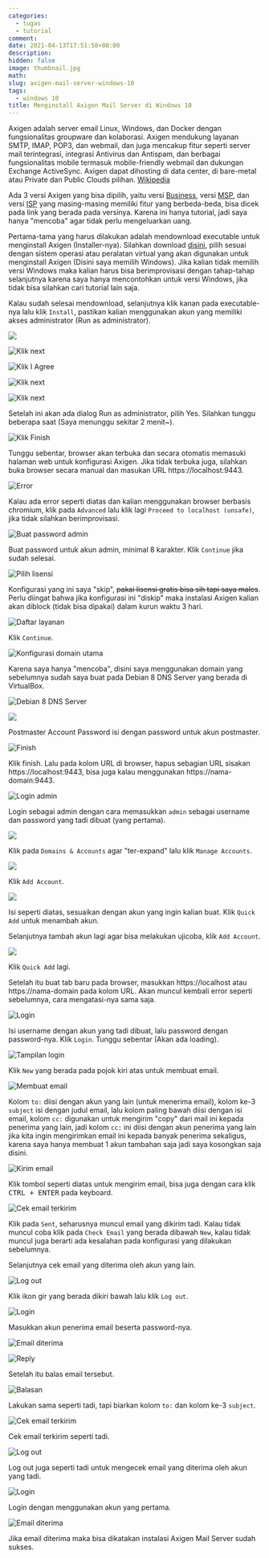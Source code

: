 ```yaml
---
categories:
  - tugas
  - tutorial
comment:
date: 2021-04-13T17:51:58+08:00
description:
hidden: false
image: thumbnail.jpg
math:
slug: axigen-mail-server-windows-10
tags:
  - windows 10
title: Menginstall Axigen Mail Server di Windows 10
---
```


Axigen adalah server email Linux, Windows, dan Docker dengan fungsionalitas groupware dan kolaborasi. Axigen mendukung layanan SMTP, IMAP, POP3, dan webmail, dan juga mencakup fitur seperti server mail terintegrasi, integrasi Antivirus dan Antispam, dan berbagai fungsionalitas mobile termasuk mobile-friendly webmail dan dukungan Exchange ActiveSync. Axigen dapat dihosting di data center, di bare-metal atau Private dan Public Clouds pilihan. [Wikipedia](https://en.wikipedia.org/wiki/Axigen)

Ada 3 versi Axigen yang bisa dipilih, yaitu versi [Business](https://www.axigen.com/mail-server/business/), versi [MSP](https://www.axigen.com/mail-server/msp/), dan versi [ISP](https://www.axigen.com/mail-server/isp/) yang masing-masing memiliki fitur yang berbeda-beda, bisa dicek pada link yang berada pada versinya. Karena ini hanya tutorial, jadi saya hanya "mencoba" agar tidak perlu mengeluarkan uang.

Pertama-tama yang harus dilakukan adalah mendownload executable untuk menginstall Axigen (Installer-nya). Silahkan download [disini](https://www.axigen.com/mail-server/download/), pilih sesuai dengan sistem operasi atau peralatan virtual yang akan digunakan untuk menginstall Axigen (Disini saya memilih Windows). Jika kalian tidak memilih versi Windows maka kalian harus bisa berimprovisasi dengan tahap-tahap selanjutnya karena saya hanya mencontohkan untuk versi Windows, jika tidak bisa silahkan cari tutorial lain saja.

Kalau sudah selesai mendownload, selanjutnya klik kanan pada executable-nya lalu klik `Install`, pastikan kalian menggunakan akun yang memiliki akses administrator (Run as administrator).

![](image001.jpg)

![Klik next](image002.jpg)

![Klik I Agree](image003.jpg)

![Klik next](image004.jpg)

![Klik next](image005.jpg)

Setelah ini akan ada dialog Run as administrator, pilih Yes. Silahkan tunggu beberapa saat (Saya menunggu sekitar 2 menit~).

![Klik Finish](image006.jpg)

Tunggu sebentar, browser akan terbuka dan secara otomatis memasuki halaman web untuk konfigurasi Axigen. Jika tidak terbuka juga, silahkan buka browser secara manual dan masukan URL https://localhost:9443.

![Error](image007.jpg)

Kalau ada error seperti diatas dan kalian menggunakan browser berbasis chromium, klik pada `Advanced` lalu klik lagi `Proceed to localhost (unsafe)`, jika tidak silahkan berimprovisasi.

![Buat password admin](image008.jpg)

Buat password untuk akun admin, minimal 8 karakter. Klik `Continue` jika sudah selesai.

![Pilih lisensi](image009.jpg)

Konfigurasi yang ini saya "skip", ~~pakai lisensi gratis bisa sih tapi saya males~~. Perlu diingat bahwa jika konfigurasi ini "diskip" maka instalasi Axigen kalian akan diblock (tidak bisa dipakai) dalam kurun waktu 3 hari.

![Daftar layanan](image010.jpg)

Klik `Continue`.

![Konfigurasi domain utama](image011.jpg)

Karena saya hanya "mencoba", disini saya menggunakan domain yang sebelumnya sudah saya buat pada Debian 8 DNS Server yang berada di VirtualBox.

![Debian 8 DNS Server](image012.jpg)

![](image013.jpg)

Postmaster Account Password isi dengan password untuk akun postmaster.

![Finish](image014.jpg)

Klik finish. Lalu pada kolom URL di browser, hapus sebagian URL sisakan https://localhost:9443, bisa juga kalau menggunakan https://nama-domain:9443.

![Login admin](image015.jpg)

Login sebagai admin dengan cara memasukkan `admin` sebagai username dan password yang tadi dibuat (yang pertama).

![](image016.jpg)

Klik pada `Domains & Accounts` agar "ter-expand" lalu klik `Manage Accounts`.

![](image017.jpg)

Klik `Add Account`.

![](image018.jpg)

Isi seperti diatas, sesuaikan dengan akun yang ingin kalian buat. Klik `Quick Add` untuk menambah akun.

Selanjutnya tambah akun lagi agar bisa melakukan ujicoba, klik `Add Account`.

![](image019.jpg)

Klik `Quick Add` lagi.

Setelah itu buat tab baru pada browser, masukkan https://localhost atau https://nama-domain pada kolom URL. Akan muncul kembali error seperti sebelumnya, cara mengatasi-nya sama saja.

![Login](image020.jpg)

Isi username dengan akun yang tadi dibuat, lalu password dengan password-nya. Klik `Login`. Tunggu sebentar (Akan ada loading).

![Tampilan login](image021.jpg)

Klik `New` yang berada pada pojok kiri atas untuk membuat email.

![Membuat email](image022.jpg)

Kolom `to:` diisi dengan akun yang lain (untuk menerima email), kolom ke-3 `subject` isi dengan judul email, lalu kolom paling bawah diisi dengan isi email, kolom `cc:` digunakan untuk mengirim "copy" dari mail ini kepada penerima yang lain, jadi kolom `cc:` ini diisi dengan akun penerima yang lain jika kita ingin mengirimkan email ini kepada banyak penerima sekaligus, karena saya hanya membuat 1 akun tambahan saja jadi saya kosongkan saja disini.

![Kirim email](image023.jpg)

Klik tombol seperti diatas untuk mengirim email, bisa juga dengan cara klik <kbd>CTRL + ENTER</kbd> pada keyboard.

![Cek email terkirim](image024.jpg)

Klik pada `Sent`, seharusnya muncul email yang dikirim tadi. Kalau tidak muncul coba klik pada `Check Email` yang berada dibawah `New`, kalau tidak muncul juga berarti ada kesalahan pada konfigurasi yang dilakukan sebelumnya.

Selanjutnya cek email yang diterima oleh akun yang lain.

![Log out](image025.jpg)

Klik ikon gir yang berada dikiri bawah lalu klik `Log out`.

![Login](image026.jpg)

Masukkan akun penerima email beserta password-nya.

![Email diterima](image027.jpg)

![Reply](image028.jpg)

Setelah itu balas email tersebut.

![Balasan](image029.jpg)

Lakukan sama seperti tadi, tapi biarkan kolom `to:` dan kolom ke-3 `subject`.

![Cek email terkirim](image030.jpg)

Cek email terkirim seperti tadi.

![Log out](image031.jpg)

Log out juga seperti tadi untuk mengecek email yang diterima oleh akun yang tadi.

![Login](image032.jpg)

Login dengan menggunakan akun yang pertama.

![Email diterima](image033.jpg)

Jika email diterima maka bisa dikatakan instalasi Axigen Mail Server sudah sukses.
